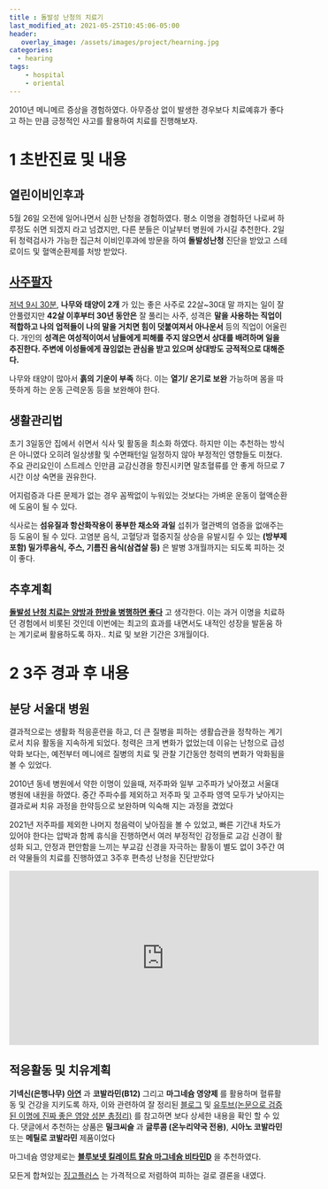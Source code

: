 ```yaml
---
title : 돌발성 난청의 치료기
last_modified_at: 2021-05-25T10:45:06-05:00
header:
   overlay_image: /assets/images/project/hearning.jpg
categories:
  - hearing
tags: 
    - hospital
    - oriental
---
```


2010년 메니메르 증상을 경험하였다. 아무증상 없이 발생한 경우보다 치료예휴가 좋다고 하는 만큼 긍정적인 사고를 활용하여 치료를 진행해보자.

# **1 초반진료 및 내용**

## **열린이비인후과**

5월 26일 오전에 일어나면서 심한 난청을 경험하였다. 평소 이명을 경험하던 나로써 하루정도 쉬면 되겠지 라고 넘겼지만, 다른 분들은 이날부터 병원에 가시길 추천한다. 2일 뒤 청력검사가 가능한 집근처 이비인후과에 방문을 하여 **돌발성난청** 진단을 받았고 스테로이드 및 혈액순환제를 처방 받았다.

## **[사주팔자](https://kr.fateup.com/)**

[저녁 9시 30분](https://kr.fateup.com/Doc_Base/Summary.aspx?M=I05PTkUj64Ko7ISxIzQyMDUyMTcwIyjslpEpMTk3OS4xMi4xNCAyMTozMCDquIjsmpTsnbwjKOydjCkxOTc5LjEwLjI1IOS6peaZgiPquYDsmqnrspQoNDPshLgpIzU1MTI1MTIzI0tPUi0zMCMjNjM3NTgwODgwMTc2MzI5NzA5&TAGS=N), **나무와 태양이 2개** 가 있는 좋은 사주로 22살~30대 말 까지는 일이 잘 안풀렸지만 **42살 이후부터 30년 동안은** 잘 풀리는 사주, 성격은 **말을 사용하는 직업이 적합하고 나의 업적들이 나의 말을 거치면 힘이 덧붙여져서 아나운서** 등의 직업이 어울린다. 개인의 **성격은 여성적이여서 남들에게 피해를 주지 않으면서 상대를 배려하며 일을 추진한다. 주변에 이성들에게 끊임없는 관심을 받고 있으며 상대방도 긍적적으로 대해준다.**  

나무와 태양이 많아서 **흙의 기운이 부족** 하다. 이는 **열기/ 온기로 보완** 가능하며 몸을 따뜻하게 하는  운동 근력운동 등을 보완해야 한다.

## **생활관리법**

초기 3일동안 집에서 쉬면서 식사 및 활동을 최소화 하였다. 하지만 이는 추천하는 방식은 아니였다 오히려 일상생활 및 수면패턴일 일정하지 않아 부정적인 영향들도 미쳤다. 주요 관리요인이 스트레스 인만큼 교감신경을 항진시키면 말초혈류를 안 좋게 하므로 7시간 이상 숙면을 권유한다. 

어지럼증과 다른 문제가 없는 경우 꼼짝없이 누워있는 것보다는 가벼운 운동이 혈액순환에 도움이 될 수 있다.

식사로는 **섬유질과 항산화작용이 풍부한 채소와 과일** 섭취가 혈관벽의 염증을 없애주는 등 도움이 될 수 있다. 고염분 음식, 고혈당과 혈중지질 상승을 유발시킬 수 있는 **(방부제 포함) 밀가루음식, 주스, 기름진 음식(삼겹살 등)** 은 발병 3개월까지는 되도록 피하는 것이 좋다.

## **추후계획**

**[돌발성 난청 치료는 양방과 한방을 병행하면 좋다](http://www.kmedinfo.co.kr/news/articleView.html?idxno=55737)** 고 생각한다. 이는 과거 이명을 치료하던 경험에서 비롯된 것인데 이번에는 최고의 효과를 내면서도 내적인 성장을 발돋움 하는 계기로써 활용하도록 하자.. 치료 및 보완 기간은 3개월이다.

# **2 3주 경과 후 내용**

## **분당 서울대 병원**

결과적으로는 생활화 적응훈련을 하고, 더 큰 질병을 피하는 생활습관을 정착하는 계기로서 치유 활동을 지속하게 되었다. 청력은 크게 변화가 없었는데 이유는 난청으로 급성 악화 보다는, 예전부터 메니에르 질병의 치료 및 관찰 기간동안 청력의 변화가 악화됨을 볼 수 있었다. 

2010년 동네 병원에서 약한 이명이 있을때, 저주파와 일부 고주파가 낮아졌고 서울대 병원에 내원을 하였다. 중간 주파수를 제외하고 저주파 및 고주파 영역 모두가 낮아지는 결과로써 치유 과정을 한약등으로 보완하며 익숙해 지는 과정을 겼었다

2021년 저주파를 제외한 나머지 청음력이 낮아짐을 볼 수 있었고, 빠른 기간내 차도가 있어야 한다는 압박과 함께 휴식을 진행하면서 여러 부정적인 감정들로 교감 신경이 활성화 되고, 안정과 편안함을 느끼는 부교감 신경을 자극하는 활동이 별도 없이 3주간 여러 약물들의 치료를 진행하였고 3주후 편측성 난청을 진단받았다


<iframe width="560" height="315" src="https://www.youtube.com/embed/0xrXs6c1wes" title="YouTube video player" frameborder="0" allow="accelerometer; autoplay; clipboard-write; encrypted-media; gyroscope; picture-in-picture" allowfullscreen></iframe>

## **적응활동 및 치유계획**

**기넥신(은행나무)** **[아연](https://odusa.co.kr/556/)** 과 **코발라민(B12)** 그리고 **마그네슘 영양제** 를 활용하며 혈류활동 및 건강을 지키도록 하자, 이와 관련하여 잘 정리된 [블로그](https://countrysome.tistory.com/39) 및 [유투브(논문으로 검증된 이명에 진짜 좋은 영양 성분 총정리)](https://youtu.be/obZ0o0oaqOk) 를 참고하면 보다 상세한 내용을 확인 할 수 있다. 댓글에서 추천하는 상품은 **밀크씨슬** 과 **글루콤 (온누리약국 전용)**, **시아노 코발라민** 또는 **메틸로 코발라민** 제품이었다

마그네슘 영양제로는 **[블루보넷 킬레이트 칼슘 마그네슘 비타민D](https://www.amazon.com/BlueBonnet-Calcium-Citrate-Vitamin-Caplets/dp/B001RMEOX4/ref=sr_1_11?dchild=1&keywords=Bluebonnet+Calcium+Citrate+Magnesium+Vitamin+D3&qid=1623846625&sr=8-11)** 을 추천하였다. 

모든게 합쳐있는 [징고플러스](https://www.coupang.com/vp/products/1708131148?itemId=2907005694&vendorItemId=70441364912&src=1032034&spec=10305201&addtag=400&ctag=1708131148&lptag=P1708131148&itime=20210616222840&pageType=PRODUCT&pageValue=1708131148&wPcid=42405644949375284366937&wRef=prod.danawa.com&wTime=20210616222840&redirect=landing&isAddedCart=) 는 가격적으로 저렴하여 피하는 걸로 결론을 내였다.
